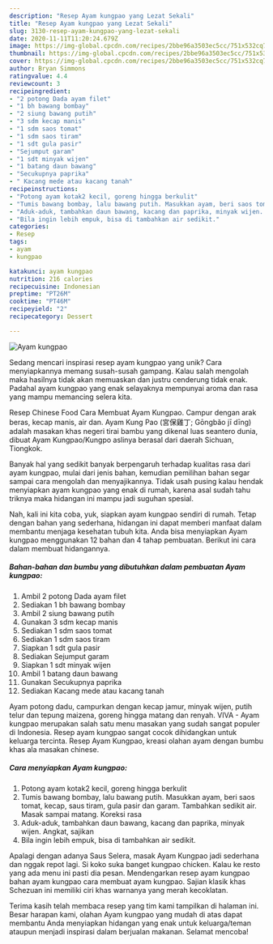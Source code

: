 ```yaml
---
description: "Resep Ayam kungpao yang Lezat Sekali"
title: "Resep Ayam kungpao yang Lezat Sekali"
slug: 3130-resep-ayam-kungpao-yang-lezat-sekali
date: 2020-11-11T11:20:24.679Z
image: https://img-global.cpcdn.com/recipes/2bbe96a3503ec5cc/751x532cq70/ayam-kungpao-foto-resep-utama.jpg
thumbnail: https://img-global.cpcdn.com/recipes/2bbe96a3503ec5cc/751x532cq70/ayam-kungpao-foto-resep-utama.jpg
cover: https://img-global.cpcdn.com/recipes/2bbe96a3503ec5cc/751x532cq70/ayam-kungpao-foto-resep-utama.jpg
author: Bryan Simmons
ratingvalue: 4.4
reviewcount: 3
recipeingredient:
- "2 potong Dada ayam filet"
- "1 bh bawang bombay"
- "2 siung bawang putih"
- "3 sdm kecap manis"
- "1 sdm saos tomat"
- "1 sdm saos tiram"
- "1 sdt gula pasir"
- "Sejumput garam"
- "1 sdt minyak wijen"
- "1 batang daun bawang"
- "Secukupnya paprika"
- " Kacang mede atau kacang tanah"
recipeinstructions:
- "Potong ayam kotak2 kecil, goreng hingga berkulit"
- "Tumis bawang bombay, lalu bawang putih. Masukkan ayam, beri saos tomat, kecap, saus tiram, gula pasir dan garam. Tambahkan sedikit air. Masak sampai matang. Koreksi rasa"
- "Aduk-aduk, tambahkan daun bawang, kacang dan paprika, minyak wijen. Angkat, sajikan"
- "Bila ingin lebih empuk, bisa di tambahkan air sedikit."
categories:
- Resep
tags:
- ayam
- kungpao

katakunci: ayam kungpao 
nutrition: 216 calories
recipecuisine: Indonesian
preptime: "PT26M"
cooktime: "PT46M"
recipeyield: "2"
recipecategory: Dessert

---
```



![Ayam kungpao](https://img-global.cpcdn.com/recipes/2bbe96a3503ec5cc/751x532cq70/ayam-kungpao-foto-resep-utama.jpg)

Sedang mencari inspirasi resep ayam kungpao yang unik? Cara menyiapkannya memang susah-susah gampang. Kalau salah mengolah maka hasilnya tidak akan memuaskan dan justru cenderung tidak enak. Padahal ayam kungpao yang enak selayaknya mempunyai aroma dan rasa yang mampu memancing selera kita.

Resep Chinese Food Cara Membuat Ayam Kungpao. Campur dengan arak beras, kecap manis, air dan. Ayam Kung Pao (宮保雞丁; Gōngbǎo jī dīng) adalah masakan khas negeri tirai bambu yang dikenal luas seantero dunia, dibuat Ayam Kungpao/Kungpo aslinya berasal dari daerah Sichuan, Tiongkok.

Banyak hal yang sedikit banyak berpengaruh terhadap kualitas rasa dari ayam kungpao, mulai dari jenis bahan, kemudian pemilihan bahan segar sampai cara mengolah dan menyajikannya. Tidak usah pusing kalau hendak menyiapkan ayam kungpao yang enak di rumah, karena asal sudah tahu triknya maka hidangan ini mampu jadi suguhan spesial.


Nah, kali ini kita coba, yuk, siapkan ayam kungpao sendiri di rumah. Tetap dengan bahan yang sederhana, hidangan ini dapat memberi manfaat dalam membantu menjaga kesehatan tubuh kita. Anda bisa menyiapkan Ayam kungpao menggunakan 12 bahan dan 4 tahap pembuatan. Berikut ini cara dalam membuat hidangannya.

<!--inarticleads1-->

##### Bahan-bahan dan bumbu yang dibutuhkan dalam pembuatan Ayam kungpao:

1. Ambil 2 potong Dada ayam filet
1. Sediakan 1 bh bawang bombay
1. Ambil 2 siung bawang putih
1. Gunakan 3 sdm kecap manis
1. Sediakan 1 sdm saos tomat
1. Sediakan 1 sdm saos tiram
1. Siapkan 1 sdt gula pasir
1. Sediakan Sejumput garam
1. Siapkan 1 sdt minyak wijen
1. Ambil 1 batang daun bawang
1. Gunakan Secukupnya paprika
1. Sediakan  Kacang mede atau kacang tanah


Ayam potong dadu, campurkan dengan kecap jamur, minyak wijen, putih telur dan tepung maizena, goreng hingga matang dan renyah. VIVA - Ayam kungpao merupakan salah satu menu masakan yang sudah sangat populer di Indonesia. Resep ayam kungpao sangat cocok dihidangkan untuk keluarga tercinta. Resep Ayam Kungpao, kreasi olahan ayam dengan bumbu khas ala masakan chinese. 

<!--inarticleads2-->

##### Cara menyiapkan Ayam kungpao:

1. Potong ayam kotak2 kecil, goreng hingga berkulit
1. Tumis bawang bombay, lalu bawang putih. Masukkan ayam, beri saos tomat, kecap, saus tiram, gula pasir dan garam. Tambahkan sedikit air. Masak sampai matang. Koreksi rasa
1. Aduk-aduk, tambahkan daun bawang, kacang dan paprika, minyak wijen. Angkat, sajikan
1. Bila ingin lebih empuk, bisa di tambahkan air sedikit.


Apalagi dengan adanya Saus Selera, masak Ayam Kungpao jadi sederhana dan nggak repot lagi. Si koko suka banget kungpao chicken. Kalau ke resto yang ada menu ini pasti dia pesan. Mendengarkan resep ayam kungpao bahan ayam kungpao cara membuat ayam kungpao. Sajian klasik khas Schezuan ini memiliki ciri khas warnanya yang merah kecoklatan. 

Terima kasih telah membaca resep yang tim kami tampilkan di halaman ini. Besar harapan kami, olahan Ayam kungpao yang mudah di atas dapat membantu Anda menyiapkan hidangan yang enak untuk keluarga/teman ataupun menjadi inspirasi dalam berjualan makanan. Selamat mencoba!
